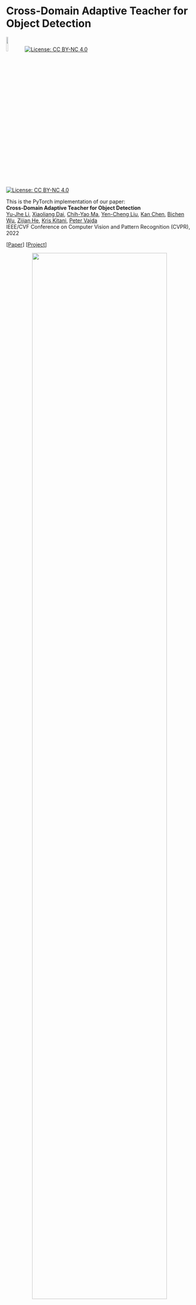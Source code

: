 # Cross-Domain Adaptive Teacher for Object Detection

<img src="pytorch-logo-dark.png" width="10%">[![License: CC BY-NC 4.0](https://img.shields.io/badge/License-CC%20BY--NC%204.0-lightgrey.svg)](https://creativecommons.org/licenses/by-nc/4.0/) 

[![License: CC BY-NC 4.0](https://licensebuttons.net/l/by-nc/4.0/80x15.png)](https://creativecommons.org/licenses/by-nc/4.0/)

This is the PyTorch implementation of our paper: <br>
**Cross-Domain Adaptive Teacher for Object Detection**<br>
 [Yu-Jhe Li](https://yujheli.github.io/), [Xiaoliang Dai](https://sites.google.com/view/xiaoliangdai), [Chih-Yao Ma](https://chihyaoma.github.io/), [Yen-Cheng Liu](https://ycliu93.github.io/), [Kan Chen](https://kanchen.info/), [Bichen Wu](https://scholar.google.com/citations?user=K3QJPdMAAAAJ&hl=en), [Zijian He](https://research.fb.com/people/he-zijian/), [Kris Kitani](http://www.cs.cmu.edu/~kkitani/), [Peter Vajda](https://sites.google.com/site/vajdap)<br>
IEEE/CVF Conference on Computer Vision and Pattern Recognition (CVPR), 2022 <br>

[[Paper](https://yujheli.github.io/projects/CVPR2022_assest/paper_adaptive_teacher_cvpr22.pdf)] [[Project](https://yujheli.github.io/projects/adaptiveteacher.html)]

<p align="center">
<img src="model.png" width="85%">
</p>

# Installation

## Prerequisites

- Python ≥ 3.6
- PyTorch ≥ 1.5 and torchvision that matches the PyTorch installation.
- Detectron2 == 0.3 (The version I used to run my code)

## Our tested environment

- 8 V100

## Install python env

To install required dependencies on the virtual environment of the python (e.g., virtualenv for python3), please run the following command at the root of this code:
```
$ python3 -m venv /path/to/new/virtual/environment/.
$ source /path/to/new/virtual/environment/bin/activate
```
For example:
```
$ mkdir python_env
$ python3 -m venv python_env/
$ source python_env/bin/activate
```
 

## Build Detectron2 from Source

Follow the [INSTALL.md](https://github.com/facebookresearch/detectron2/blob/master/INSTALL.md) to install Detectron2.

## Dataset download

1. Download the datasets


2. Organize the dataset as the Cityscapes and PASCAL VOC format following:

```shell
adaptive_teacher/
└── datasets/
    └── cityscapes/
        ├── gtFine/
            ├── train/
            └── test/
            └── val/
        ├── leftImg8bit/
            ├── train/
            └── test/
            └── val/
   └── cityscapes_foggy/
        ├── gtFine/
            ├── train/
            └── test/
            └── val/
        ├── leftImg8bit/
            ├── train/
            └── test/
            └── val/
   └── VOC2012/
        ├── Annotations/
        ├── ImageSets/
        └── JPEGImages/
   └── clipark/
        ├── Annotations/
        ├── ImageSets/
        └── JPEGImages/
   └── watercolor/
        ├── Annotations/
        ├── ImageSets/
        └── JPEGImages/
    
```

# Training

- Train the Adaptive Teacher under PASCAL VOC (source) and Clipart1k (target)

```shell
python train_net.py \
      --num-gpus 8 \
      --config configs/faster_rcnn_R101_cross_clipart.yaml\
      OUTPUT_DIR output/exp_clipart
```

- Train the Adaptive Teacher under cityscapes (source) and foggy cityscapes (target)

```shell
python train_net.py\
      --num-gpus 8\
      --config configs/faster_rcnn_VGG_cross_city.yaml\
      OUTPUT_DIR output/exp_city
```

## Resume the training

```shell
python train_net.py \
      --resume \
      --num-gpus 8 \
      --config configs/faster_rcnn_R101_cross_clipart.yaml MODEL.WEIGHTS <your weight>.pth
```

## Evaluation

```shell
python train_net.py \
      --eval-only \
      --num-gpus 8 \
      --config configs/faster_rcnn_R101_cross_clipart.yaml \
      MODEL.WEIGHTS <your weight>.pth
```

## Results and Model Weights

If you are urgent with the pre-trained weights, please download our interal prod_weights here at the [Link](https://drive.google.com/drive/folders/17p8oYjhmoA77_hyVZq4WLJezsUiSZhdi?usp=sharing). Please note that the key name in the pre-trained model is slightly different and you will need to align manually. Otherwise, please wait and we will try to release the local weights in the future.
### Real to Artistic Adaptation:
|  Backbone  | Source set (labeled) |  Target set (unlabeled)  |       Batch size        | AP@.5   |    Model Weights      | Comment |
| :-----: | :---------------: | :----------------: | :---------------------: | :-----: | :----------: |:-----: | 
| R101 |    VOC12    |      Clipark1k      | 16 labeled + 16 unlabeled | 40.6  | link (coming soon)| Ours w/o discriminator|
| R101 |    VOC12    |      Clipark1k      | 4 labeled + 4 unlabeled | 45.6  | [link]()| |
| R101 |    VOC12    |      Clipark1k      | 16 labeled + 16 unlabeled | 49.3  | link (coming soon)| Ours in the paper|
| R101+FPN |    VOC12    | Clipark1k | 16 labeled + 16 unlabeled | 51.2  |link (coming soon) | For future work|

### Weather Adaptation:
|  Backbone  | Source set (labeled) |  Target set (unlabeled)  |       Batch size        | AP@.5   |    Model Weights      | Comment|
| :-----: | :---------------: | :----------------: | :---------------------: | :-----: | :--------------------------------------------------: |:-----: | 
| VGG16|    Cityscapes    |      Foggy Cityscapes      | 16 labeled + 16 unlabeled | 48.7  | link (coming soon)|Ours w/o discriminator|
| VGG16|    Cityscapes    |      Foggy Cityscapes      | 16 labeled + 16 unlabeled | 50.9  | link (coming soon)|Ours in the paper|
| VGG16+FPN |    Cityscapes    |  Foggy Cityscapes | 16 labeled + 16 unlabeled | 57.4  |link (coming soon) |For future work|

## Citation

If you use Adaptive Teacher in your research or wish to refer to the results published in the paper, please use the following BibTeX entry.

```BibTeX
@inproceedings{li2022cross,
    title={Cross-Domain Adaptive Teacher for Object Detection},
    author={Li, Yu-Jhe and Dai, Xiaoliang and Ma, Chih-Yao and Liu, Yen-Cheng and Chen, Kan and Wu, Bichen and He, Zijian and Kitani, Kris and Vajda, Peter},
    booktitle={IEEE Conference on Computer Vision and Pattern Recognition (CVPR)},
    year={2022}
} 
```

Also, if you use Detectron2 in your research, please use the following BibTeX entry.

```BibTeX
@misc{wu2019detectron2,
  author =       {Yuxin Wu and Alexander Kirillov and Francisco Massa and
                  Wan-Yen Lo and Ross Girshick},
  title =        {Detectron2},
  howpublished = {\url{https://github.com/facebookresearch/detectron2}},
  year =         {2019}
}
```

## License

This project is licensed under CC-BY-NC 4.0 License, as found in the LICENSE file.
